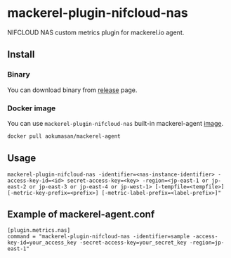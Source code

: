 mackerel-plugin-nifcloud-nas
================================

NIFCLOUD NAS custom metrics plugin for mackerel.io agent.

## Install

### Binary

You can download binary from [release](https://github.com/aokumasan/mackerel-plugin-nifcloud-nas/releases) page.

### Docker image

You can use `mackerel-plugin-nifcloud-nas` built-in mackerel-agent [image](https://hub.docker.com/r/aokumasan/mackerel-agent).

```sh
docker pull aokumasan/mackerel-agent
```

## Usage

```
mackerel-plugin-nifcloud-nas -identifier=<nas-instance-identifier> -access-key-id=<id> secret-access-key=<key> -region=<jp-east-1 or jp-east-2 or jp-east-3 or jp-east-4 or jp-west-1> [-tempfile=<tempfile>] [-metric-key-prefix=<prefix>] [-metric-label-prefix=<label-prefix>]"
```


## Example of mackerel-agent.conf

```
[plugin.metrics.nas]
command = "mackerel-plugin-nifcloud-nas -identifier=sample -access-key-id=your_access_key -secret-access-key=your_secret_key -region=jp-east-1"
```
